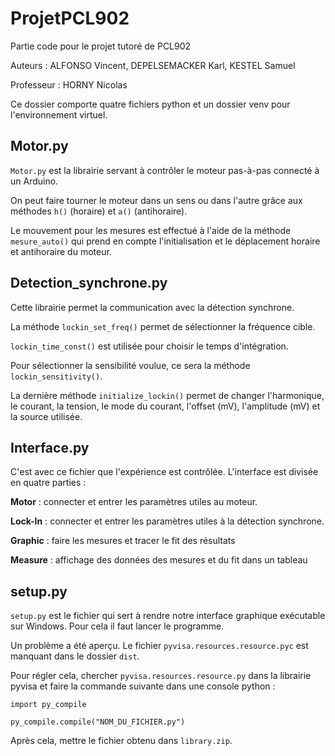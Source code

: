 # ProjetPCL902

Partie code pour le projet tutoré de PCL902

Auteurs : ALFONSO Vincent, DEPELSEMACKER Karl, KESTEL Samuel

Professeur : HORNY Nicolas

Ce dossier comporte quatre fichiers python et un dossier venv pour l'environnement virtuel.

## Motor.py

`Motor.py` est la librairie servant à contrôler le moteur pas-à-pas connecté à un Arduino.

On peut faire tourner le moteur dans un sens ou dans l'autre grâce aux méthodes `h()` (horaire) et `a()` (antihoraire).

Le mouvement pour les mesures est effectué à l'aide de la méthode `mesure_auto()` qui prend en compte l'initialisation et le déplacement horaire et antihoraire du moteur.

## Detection_synchrone.py

Cette librairie permet la communication avec la détection synchrone.

La méthode `lockin_set_freq()` permet de sélectionner la fréquence cible.

`lockin_time_const()` est utilisée pour choisir le temps d'intégration.

Pour sélectionner la sensibilité voulue, ce sera la méthode `lockin_sensitivity()`.

La dernière méthode `initialize_lockin()` permet de changer l'harmonique, le courant, la tension, le mode du courant, l'offset (mV), l'amplitude (mV) et la source utilisée. 

## Interface.py

C'est avec ce fichier que l'expérience est contrôlée. L'interface est divisée en quatre parties :

**Motor** : connecter et entrer les paramètres utiles au moteur.

**Lock-In** : connecter et entrer les paramètres utiles à la détection synchrone.

**Graphic** : faire les mesures et tracer le fit des résultats

**Measure** : affichage des données des mesures et du fit dans un tableau 

## setup.py

`setup.py` est le fichier qui sert à rendre notre interface graphique exécutable sur Windows. Pour cela il faut lancer le programme.

Un problème a été aperçu. Le fichier `pyvisa.resources.resource.pyc` est manquant dans le dossier `dist`. 

Pour régler cela, chercher `pyvisa.resources.resource.py` dans la librairie pyvisa et faire la commande suivante dans une console python :

`import py_compile`

`py_compile.compile("NOM_DU_FICHIER.py")`

Après cela, mettre le fichier obtenu dans `library.zip`.
